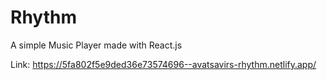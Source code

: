 # Rhythm

A simple Music Player made with React.js

Link: https://5fa802f5e9ded36e73574696--avatsavirs-rhythm.netlify.app/
